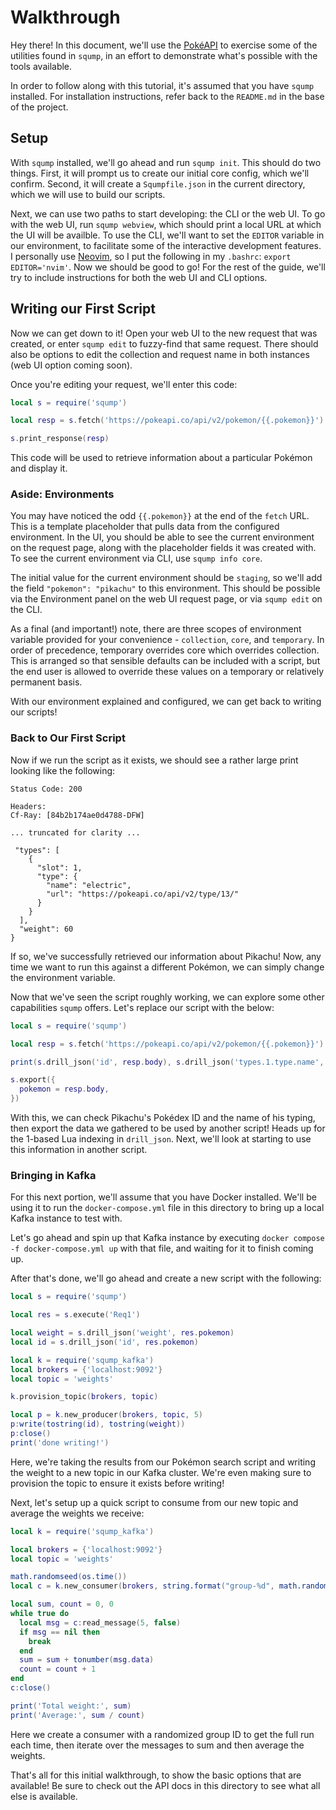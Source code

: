 # Walkthrough

Hey there! In this document, we'll use the [PokéAPI](https://pokeapi.co/) to exercise some of the utilities found in `sqump`, in an effort to demonstrate what's possible with the tools available.

In order to follow along with this tutorial, it's assumed that you have `sqump` installed. For installation instructions, refer back to the `README.md` in the base of the project.

## Setup
With `sqump` installed, we'll go ahead and run `sqump init`. This should do two things. First, it will prompt us to create our initial core config, which we'll confirm. Second, it will create a `Squmpfile.json` in the current directory, which we will use to build our scripts.

Next, we can use two paths to start developing: the CLI or the web UI. To go with the web UI, run `sqump webview`, which should print a local URL at which the UI will be availble. To use the CLI, we'll want to set the `EDITOR` variable in our environment, to facilitate some of the interactive development features. I personally use [Neovim](https://neovim.io/), so I put the following in my `.bashrc`: `export EDITOR='nvim'`. Now we should be good to go! For the rest of the guide, we'll try to include instructions for both the web UI and CLI options.

## Writing our First Script
Now we can get down to it! Open your web UI to the new request that was created, or enter `sqump edit` to fuzzy-find that same request. There should also be options to edit the collection and request name in both instances (web UI option coming soon).

Once you're editing your request, we'll enter this code:
```lua
local s = require('sqump')

local resp = s.fetch('https://pokeapi.co/api/v2/pokemon/{{.pokemon}}')

s.print_response(resp)
```

This code will be used to retrieve information about a particular Pokémon and display it.

### Aside: Environments
You may have noticed the odd `{{.pokemon}}` at the end of the `fetch` URL. This is a template placeholder that pulls data from the configured environment. In the UI, you should be able to see the current environment on the request page, along with the placeholder fields it was created with. To see the current environment via CLI, use `sqump info core`.

The initial value for the current environment should be `staging`, so we'll add the field `"pokemon": "pikachu"` to this environment. This should be possible via the Environment panel on the web UI request page, or via `sqump edit` on the CLI.

As a final (and important!) note, there are three scopes of environment variable provided for your convenience - `collection`, `core`, and `temporary`. In order of precedence, temporary overrides core which overrides collection. This is arranged so that sensible defaults can be included with a script, but the end user is allowed to override these values on a temporary or relatively permanent basis.

With our environment explained and configured, we can get back to writing our scripts!

### Back to Our First Script
Now if we run the script as it exists, we should see a rather large print looking like the following:
```
Status Code: 200

Headers:
Cf-Ray: [84b2b174ae0d4788-DFW]

... truncated for clarity ...

 "types": [
    {
      "slot": 1,
      "type": {
        "name": "electric",
        "url": "https://pokeapi.co/api/v2/type/13/"
      }
    }
  ],
  "weight": 60
}
```
If so, we've successfully retrieved our information about Pikachu! Now, any time we want to run this against a different Pokémon, we can simply change the environment variable.

Now that we've seen the script roughly working, we can explore some other capabilities `sqump` offers. Let's replace our script with the below:
```lua
local s = require('sqump')

local resp = s.fetch('https://pokeapi.co/api/v2/pokemon/{{.pokemon}}')

print(s.drill_json('id', resp.body), s.drill_json('types.1.type.name', resp.body))

s.export({
  pokemon = resp.body,
})
```
With this, we can check Pikachu's Pokédex ID and the name of his typing, then export the data we gathered to be used by another script! Heads up for the 1-based Lua indexing in `drill_json`. Next, we'll look at starting to use this information in another script.

### Bringing in Kafka
For this next portion, we'll assume that you have Docker installed. We'll be using it to run the `docker-compose.yml` file in this directory to bring up a local Kafka instance to test with.

Let's go ahead and spin up that Kafka instance by executing `docker compose -f docker-compose.yml up` with that file, and waiting for it to finish coming up.

After that's done, we'll go ahead and create a new script with the following:
```lua
local s = require('sqump')

local res = s.execute('Req1')

local weight = s.drill_json('weight', res.pokemon)
local id = s.drill_json('id', res.pokemon)

local k = require('sqump_kafka')
local brokers = {'localhost:9092'}
local topic = 'weights'

k.provision_topic(brokers, topic)

local p = k.new_producer(brokers, topic, 5)
p:write(tostring(id), tostring(weight))
p:close()
print('done writing!')
```
Here, we're taking the results from our Pokémon search script and writing the weight to a new topic in our Kafka cluster. We're even making sure to provision the topic to ensure it exists before writing!

Next, let's setup up a quick script to consume from our new topic and average the weights we receive:
```lua
local k = require('sqump_kafka')

local brokers = {'localhost:9092'}
local topic = 'weights'

math.randomseed(os.time())
local c = k.new_consumer(brokers, string.format("group-%d", math.random(1, 1000)), topic, 'first')

local sum, count = 0, 0
while true do
  local msg = c:read_message(5, false)
  if msg == nil then
    break
  end
  sum = sum + tonumber(msg.data)
  count = count + 1
end
c:close()

print('Total weight:', sum)
print('Average:', sum / count)
```
Here we create a consumer with a randomized group ID to get the full run each time, then iterate over the messages to sum and then average the weights.

That's all for this initial walkthrough, to show the basic options that are available! Be sure to check out the API docs in this directory to see what all else is available.
